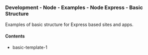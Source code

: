### Development - Node - Examples - Node Express - Basic Structure

Examples of basic structure for Express based sites and apps.

#### Contents
  * basic-template-1
